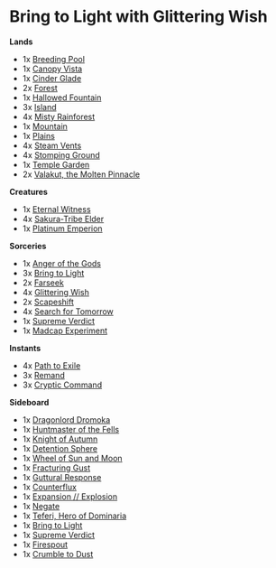 # Bring to Light with Glittering Wish

**Lands**
* 1x [Breeding Pool](https://scryfall.com/search?q=Breeding%20Pool)
* 1x [Canopy Vista](https://scryfall.com/search?q=Canopy%20Vista)
* 1x [Cinder Glade](https://scryfall.com/search?q=Cinder%20Glade)
* 2x [Forest](https://scryfall.com/search?q=Forest)
* 1x [Hallowed Fountain](https://scryfall.com/search?q=Hallowed%20Fountain)
* 3x [Island](https://scryfall.com/search?q=Island)
* 4x [Misty Rainforest](https://scryfall.com/search?q=Misty%20Rainforest)
* 1x [Mountain](https://scryfall.com/search?q=Mountain)
* 1x [Plains](https://scryfall.com/search?q=Plains)
* 4x [Steam Vents](https://scryfall.com/search?q=Steam%20Vents)
* 4x [Stomping Ground](https://scryfall.com/search?q=Stomping%20Ground)
* 1x [Temple Garden](https://scryfall.com/search?q=Temple%20Garden)
* 2x [Valakut, the Molten Pinnacle](https://scryfall.com/search?q=Valakut,%20the%20Molten%20Pinnacle)

**Creatures**
* 1x [Eternal Witness](https://scryfall.com/search?q=Eternal%20Witness)
* 4x [Sakura-Tribe Elder](https://scryfall.com/search?q=Sakura-Tribe%20Elder)
* 1x [Platinum Emperion](https://scryfall.com/search?q=Platinum%20Emperion)

**Sorceries**
* 1x [Anger of the Gods](https://scryfall.com/search?q=Anger%20of%20the%20Gods)
* 3x [Bring to Light](https://scryfall.com/search?q=Bring%20to%20Light)
* 2x [Farseek](https://scryfall.com/search?q=Farseek)
* 4x [Glittering Wish](https://scryfall.com/search?q=Glittering%20Wish)
* 2x [Scapeshift](https://scryfall.com/search?q=Scapeshift)
* 4x [Search for Tomorrow](https://scryfall.com/search?q=Search%20for%20Tomorrow)
* 1x [Supreme Verdict](https://scryfall.com/search?q=Supreme%20Verdict)
* 1x [Madcap Experiment](https://scryfall.com/search?q=Madcap%20Experiment)

**Instants**
* 4x [Path to Exile](https://scryfall.com/search?q=Path%20to%20Exile)
* 3x [Remand](https://scryfall.com/search?q=Remand)
* 3x [Cryptic Command](https://scryfall.com/search?q=Cryptic%20Command)

**Sideboard**
* 1x [Dragonlord Dromoka](https://scryfall.com/search?q=Dragonlord%20Dromoka)
* 1x [Huntmaster of the Fells](https://scryfall.com/search?q=Huntmaster%20of%20the%20Fells)
* 1x [Knight of Autumn](https://scryfall.com/search?q=Knight%20of%20Autumn)
* 1x [Detention Sphere](https://scryfall.com/search?q=Detention%20Sphere)
* 1x [Wheel of Sun and Moon](https://scryfall.com/search?q=Wheel%20of%20Sun%20and%20Moon)
* 1x [Fracturing Gust](https://scryfall.com/search?q=Fracturing%20Gust)
* 1x [Guttural Response](https://scryfall.com/search?q=Guttural%20Response)
* 1x [Counterflux](https://scryfall.com/search?q=Counterflux)
* 1x [Expansion // Explosion](https://scryfall.com/search?q=Expansion%20//%20Explosion)
* 1x [Negate](https://scryfall.com/search?q=Negate)
* 1x [Teferi, Hero of Dominaria](https://scryfall.com/search?q=Teferi,%20Hero%20of%20Dominaria)
* 1x [Bring to Light](https://scryfall.com/search?q=Bring%20to%20Light)
* 1x [Supreme Verdict](https://scryfall.com/search?q=Supreme%20Verdict)
* 1x [Firespout](https://scryfall.com/search?q=Firespout)
* 1x [Crumble to Dust](https://scryfall.com/search?q=Crumble%20to%20Dust)
